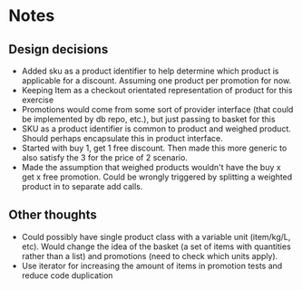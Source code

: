 # Notes

## Design decisions

- Added sku as a product identifier to help determine which product is applicable for a discount. Assuming one product per promotion for now. 
- Keeping Item as a checkout orientated representation of product for this exercise 
- Promotions would come from some sort of provider interface (that could be implemented by db repo, etc.), but just passing to basket for this
- SKU as a product identifier is common to product and weighed product. Should perhaps encapsulate this in product interface.
- Started with buy 1, get 1 free discount. Then made this more generic to also satisfy the 3 for the price of 2 scenario. 
- Made the assumption that weighed products wouldn't have the buy x get x free promotion. Could be wrongly triggered by splitting a weighted product in to separate add calls. 

## Other thoughts

- Could possibly have single product class with a variable unit (item/kg/L, etc). Would change the idea of the basket (a set of items with quantities rather than a list) and promotions (need to check which units apply). 
- Use iterator for increasing the amount of items in promotion tests and reduce code duplication